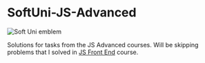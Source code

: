 # SoftUni-JS-Advanced

![Soft Uni emblem](https://user-images.githubusercontent.com/122516587/212410967-a4c99491-17b3-4298-9205-6cbfb391cba4.png)


Solutions for tasks from the JS Advanced courses. Will be skipping problems that I solved in [JS Front End](https://github.com/Moramarth/SoftUni-JS-Front-End) course.
